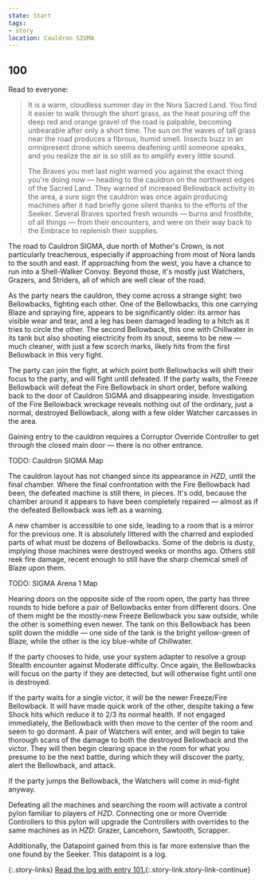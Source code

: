 ```yaml
---
state: Start
tags:
- story
location: Cauldron SIGMA
---
```


## 100

Read to everyone:

> It is a warm, cloudless summer day in the Nora Sacred Land.
> You find it easier to walk through the short grass, as the heat pouring off the deep red and orange gravel of the road is palpable, becoming unbearable after only a short time.
> The sun on the waves of tall grass near the road produces a fibrous, humid smell.
> Insects buzz in an omnipresent drone which seems deafening until someone speaks, and you realize the air is so still as to amplify every little sound.
>
> The Braves you met last night warned you against the exact thing you're doing now — heading to the cauldron on the northwest edges of the Sacred Land.
> They warned of increased Bellowback activity in the area, a sure sign the cauldron was once again producing machines after it had briefly gone silent thanks to the efforts of the Seeker.
> Several Braves sported fresh wounds — burns and frostbite, of all things — from their encounters, and were on their way back to the Embrace to replenish their supplies.

The road to Cauldron SIGMA, due north of Mother's Crown, is not particularly treacherous, especially if approaching from most of Nora lands to the south and east.
If approaching from the west, you have a chance to run into a Shell-Walker Convoy.
Beyond those, it's mostly just Watchers, Grazers, and Striders, all of which are well clear of the road.

As the party nears the cauldron, they come across a strange sight: two Bellowbacks, fighting each other.
One of the Bellowbacks, this one carrying Blaze and spraying fire, appears to be significantly older: its armor has visible wear and tear, and a leg has been damaged leading to a hitch as it tries to circle the other.
The second Bellowback, this one with Chillwater in its tank but also shooting electricity from its snout, seems to be new — much cleaner, with just a few scorch marks, likely hits from the first Bellowback in this very fight.

The party can join the fight, at which point both Bellowbacks will shift their focus to the party, and will fight until defeated.
If the party waits, the Freeze Bellowback will defeat the Fire Bellowback in short order, before walking back to the door of Cauldron SIGMA and disappearing inside.
Investigation of the Fire Bellowback wreckage reveals nothing out of the ordinary, just a normal, destroyed Bellowback, along with a few older Watcher carcasses in the area.

Gaining entry to the cauldron requires a Corruptor Override Controller to get through the closed main door — there is no other entrance.

TODO: Cauldron SIGMA Map

The cauldron layout has not changed since its appearance in _HZD_, until the final chamber.
Where the final confrontation with the Fire Bellowback had been, the defeated machine is still there, in pieces.
It's odd, because the chamber around it appears to have been completely repaired — almost as if the defeated Bellowback was left as a warning.

A new chamber is accessible to one side, leading to a room that is a mirror for the previous one.
It is absolutely littered with the charred and exploded parts of what must be dozens of Bellowbacks.
Some of the debris is dusty, implying those machines were destroyed weeks or months ago.
Others still reek fire damage, recent enough to still have the sharp chemical smell of Blaze upon them.

TODO: SIGMA Arena 1 Map

Hearing doors on the opposite side of the room open, the party has three rounds to hide before a pair of Bellowbacks enter from different doors.
One of them might be the mostly-new Freeze Bellowback you saw outside, while the other is something even newer.
The tank on this Bellowback has been split down the middle — one side of the tank is the bright yellow-green of Blaze, while the other is the icy blue-white of Chillwater.

If the party chooses to hide, use your system adapter to resolve a group Stealth encounter against Moderate difficulty.
Once again, the Bellowbacks will focus on the party if they are detected, but will otherwise fight until one is destroyed.

If the party waits for a single victor, it will be the newer Freeze/Fire Bellowback.
It will have made quick work of the other, despite taking a few Shock hits which reduce it to 2/3 its normal health.
If not engaged immediately, the Bellowback with then move to the center of the room and seem to go dormant.
A pair of Watchers will enter, and will begin to take thorough scans of the damage to both the destroyed Bellowback and the victor.
They will then begin clearing space in the room for what you presume to be the next battle, during which they will discover the party, alert the Bellowback, and attack.

If the party jumps the Bellowback, the Watchers will come in mid-fight anyway.

Defeating all the machines and searching the room will activate a control pylon familiar to players of _HZD_.
Connecting one or more Override Controllers to this pylon will upgrade the Controllers with overrides to the same machines as in _HZD_: Grazer, Lancehorn, Sawtooth, Scrapper.

Additionally, the Datapoint gained from this is far more extensive than the one found by the Seeker.
This datapoint is a log.

{:.story-links}
[Read the log with entry 101.](101-sigma-log.md){:.story-link.story-link-continue}
